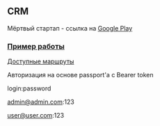## CRM
Мёртвый стартап - ссылка на [Google Play](https://play.google.com/store/apps/details?id=com.intrart.mynails)

### [Пример работы](https://dreamscometrue.gossteer.ru/)
[Доступные маршруты](https://github.com/Gossteer/nailsmasterstest.com/blob/master/routes/web.php)

Авторизация на основе passport'a c Bearer token

login:password 

admin@admin.com:123

user@user.com:123

